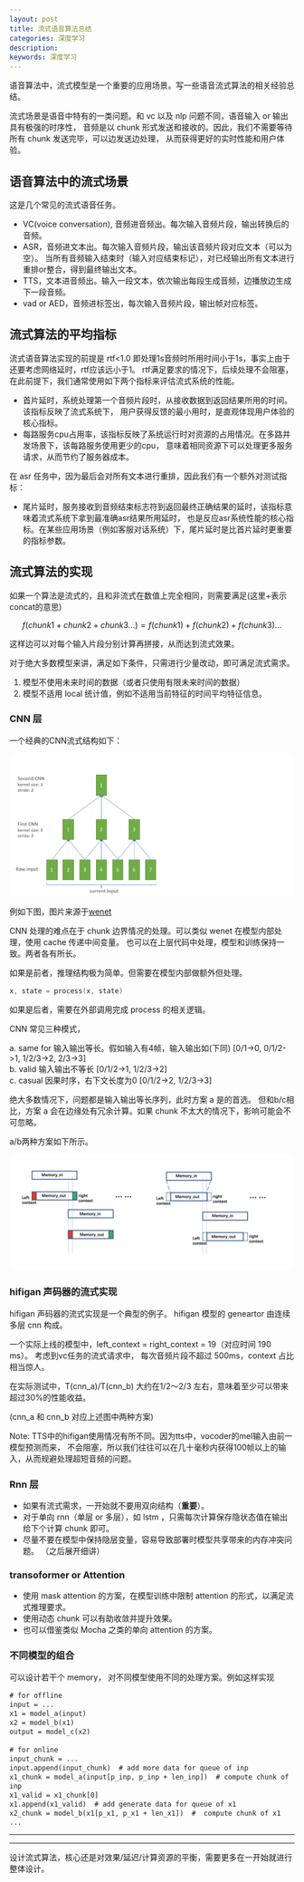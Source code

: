 ```yaml
---
layout: post
title: 流式语音算法总结
categories: 深度学习
description: 
keywords: 深度学习
---
```


语音算法中，流式模型是一个重要的应用场景。写一些语音流式算法的相关经验总结。

流式场景是语音中特有的一类问题。和 vc 以及 nlp 问题不同，语音输入 or 输出具有极强的时序性，
音频是以 chunk 形式发送和接收的。因此，我们不需要等待所有 chunk 发送完毕，可以边发送边处理，
从而获得更好的实时性能和用户体验。

## 语音算法中的流式场景

这是几个常见的流式语音任务。

- VC(voice conversation), 音频进音频出。每次输入音频片段，输出转换后的音频。 
- ASR，音频进文本出。每次输入音频片段，输出该音频片段对应文本（可以为空）。
当所有音频输入结束时（输入对应结束标记），对已经输出所有文本进行重排or整合，得到最终输出文本。 
- TTS，文本进音频出。输入一段文本，依次输出每段生成音频，边播放边生成下一段音频。
- vad or AED，音频进标签出，每次输入音频片段，输出帧对应标签。

## 流式算法的平均指标

流式语音算法实现的前提是 rtf<1.0 即处理1s音频时所用时间小于1s，事实上由于还要考虑网络延时，rtf应该远小于1。
rtf满足要求的情况下，后续处理不会阻塞，在此前提下，我们通常使用如下两个指标来评估流式系统的性能。

- 首片延时，系统处理第一个音频片段时，从接收数据到返回结果所用的时间。该指标反映了流式系统下，
用户获得反馈的最小用时，是直观体现用户体验的核心指标。
- 每路服务cpu占用率，该指标反映了系统运行时对资源的占用情况。在多路并发场景下，该每路服务使用更少的cpu，
意味着相同资源下可以处理更多服务请求，从而节约了服务器成本。

在 asr 任务中，因为最后会对所有文本进行重排，因此我们有一个额外对测试指标：
- 尾片延时，服务接收到音频结束标志符到返回最终正确结果的延时，该指标意味着流式系统下拿到最准确asr结果所用延时，
也是反应asr系统性能的核心指标。在某些应用场景（例如客服对话系统）下，尾片延时是比首片延时更重要的指标参数。

## 流式算法的实现

如果一个算法是流式的，且和非流式在数值上完全相同，则需要满足(这里+表示concat的意思)

```math
f(chunk1+chunk2+chunk3...) = f(chunk1) + f(chunk2) + f(chunk3) ...
```

这样边可以对每个输入片段分别计算再拼接，从而达到流式效果。

对于绝大多数模型来讲，满足如下条件，只需进行少量改动，即可满足流式需求。
1. 模型不使用未来时间的数据（或者只使用有限未来时间的数据）
2. 模型不适用 local 统计值，例如不适用当前特征的时间平均特征信息。


### CNN 层

一个经典的CNN流式结构如下：

<div style="text-align: center"><img src="https://github.com/Liu-Feng-deeplearning/Liu-Feng-deeplearning.github.io/blob/master/images/posts/2021/2021-08-16-subsampling_overalp.gif?raw=true" width="500" /></div>

例如下图，图片来源于[wenet](https://github.com/wenet-e2e/wenet/blob/main/docs/images/subsampling_overalp.gif)

CNN 处理的难点在于 chunk 边界情况的处理。可以类似 wenet 在模型内部处理，使用 cache 传递中间变量。
也可以在上层代码中处理，模型和训练保持一致。两者各有所长。

如果是前者，推理结构极为简单。但需要在模型内部做额外但处理。

```cpp
x, state = process(x, state)
```

如果是后者，需要在外部调用完成 process 的相关逻辑。

CNN 常见三种模式，

a. same for 输入输出等长。假如输入有4帧，输入输出如(下同) [0/1->0, 0/1/2->1, 1/2/3->2, 2/3->3]     
b. valid 输入输出不等长 [0/1/2->1, 1/2/3->2]      
c. casual 因果时序，右下文长度为0 [0/1/2->2, 1/2/3->3]         

绝大多数情况下，问题都是输入输出等长序列，此时方案 a 是的首选。
但和b/c相比，方案 a 会在边缘处有冗余计算。如果 chunk 不太大的情况下，影响可能会不可忽略。

a/b两种方案如下所示。

<div style="text-align: center"><img src="https://github.com/Liu-Feng-deeplearning/Liu-Feng-deeplearning.github.io/blob/master/images/posts/2021/2021-08-16-cnn-mode.png?raw=true" width="500" /></div>



### hifigan 声码器的流式实现

hifigan 声码器的流式实现是一个典型的例子。
hifigan 模型的 geneartor 由连续多层 cnn 构成。

一个实际上线的模型中，left_context = right_context = 19（对应时间 190 ms）。
考虑到vc任务的流式请求中， 每次音频片段不超过 500ms，context 占比相当惊人。

在实际测试中，T(cnn_a)/T(cnn_b) 大约在1/2～2/3 左右，意味着至少可以带来超过30%的性能收益。

(cnn_a 和 cnn_b 对应上述图中两种方案)

Note: TTS中的hifigan使用情况有所不同。因为tts中，vocoder的mel输入由前一模型预测而来，
不会阻塞，所以我们往往可以在几十毫秒内获得100帧以上的输入，从而规避处理超短音频的问题。


### Rnn 层

- 如果有流式需求，一开始就不要用双向结构（**重要**）。
- 对于单向 rnn（单层 or 多层），如 lstm ，只需每次计算保存隐状态值在输出给下个计算 chunk 即可。
- 尽量不要在模型中保持隐层变量，容易导致部署时模型共享带来的内存冲突问题。
（之后展开细讲）

### transoformer or Attention

- 使用 mask attention 的方案，在模型训练中限制 attention 的形式，以满足流式推理要求。
- 使用动态 chunk 可以有助收敛并提升效果。
- 也可以借鉴类似 Mocha 之类的单向 attention 的方案。 

### 不同模型的组合

可以设计若干个 memory， 对不同模型使用不同的处理方案。例如这样实现

```text
# for offline
input = ...
x1 = model_a(input)
x2 = model_b(x1)
output = model_c(x2)

# for online
input_chunk = ...
input.append(input_chunk)  # add more data for queue of inp
x1_chunk = model_a(input[p_inp, p_inp + len_inp])  # compute chunk of inp
x1_valid = x1_chunk[0]
x1.append(x1_valid)  # add generate data for queue of x1
x2_chunk = model_b(x1[p_x1, p_x1 + len_x1])  #  compute chunk of x1
... 
```

---




 
---

设计流式算法，核心还是对效果/延迟/计算资源的平衡，需要更多在一开始就进行整体设计。